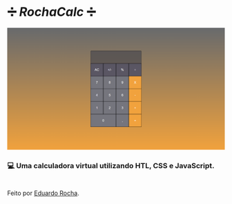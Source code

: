 # ➗ **_RochaCalc_** ➗

[![Screenshot](/img/calculator-er.netlify.app.png)](https://calculator-er.netlify.app)

### 💻 Uma calculadora virtual utilizando HTL, CSS e JavaScript. 

#

Feito por [Eduardo Rocha](https://github.com/oedurocha).
